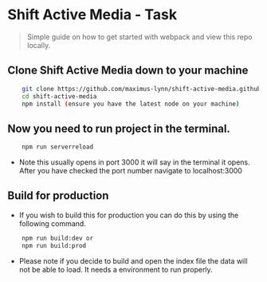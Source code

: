# Shift Active Media - Task 
> Simple guide on how to get started with webpack and view this repo locally. 

## Clone Shift Active Media down to your machine
```bash
    git clone https://github.com/maximus-lynn/shift-active-media.github
    cd shift-active-media
    npm install (ensure you have the latest node on your machine)
```

## Now you need to run project in the terminal. 
```bash
    npm run serverreload
```
- Note this usually opens in port 3000 it will say in the terminal it opens. After you have checked the port number navigate to localhost:3000

## Build for production
- If you wish to build this for production you can do this by using the following command. 
```bash
    npm run build:dev or 
    npm run build:prod
```
- Please note if you decide to build and open the index file the data will not be able to load. It needs a environment to run properly. 